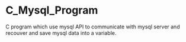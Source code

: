 # C_Mysql_Program
C program which use mysql API to communicate with mysql server and recouver and save mysql data into a variable.
